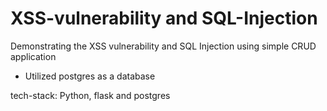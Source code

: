 # XSS-vulnerability and SQL-Injection

Demonstrating the XSS vulnerability and SQL Injection using simple CRUD application 
- Utilized postgres as a database

tech-stack: Python, flask and postgres
